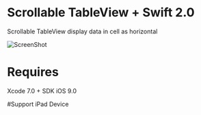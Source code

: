 # Scrollable TableView + Swift 2.0

Scrollable TableView display data in cell as horizontal

![ScreenShot](https://github.com/atharvasystem/iOS/blob/master/Swift/MGScrollableTableView/Images/screenshot.png)

# Requires

Xcode 7.0 + SDK iOS 9.0

#Support
iPad Device
